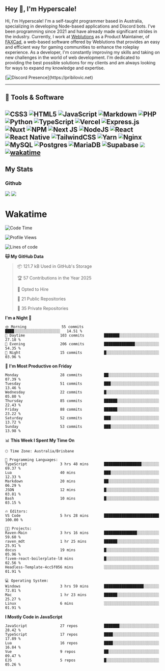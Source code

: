 ## Hey 👋, I'm Hyperscale!

Hi, I'm Hyperscale! I'm a self-taught programmer based in Australia, specializing in developing Node-based applications and Discord bots. I've been programming since 2021 and have already made significant strides in the industry. Currently, I work at [Weblutions](https://weblutions.com) as a Product Maintainer, of [FAXCad](https://weblutions.com/store/faxcad), a web-based software offered by Weblutions that provides an easy and efficient way for gaming communities to enhance the roleplay experience. As a developer, I'm constantly improving my skills and taking on new challenges in the world of web development. I'm dedicated to providing the best possible solutions for my clients and am always looking for ways to expand my knowledge and expertise.

[![Discord Presence](https://lanyard.cnrad.dev/api/906061699562475581?=idleMessage=:Just%Chillin%With%My%Kangaroo!)](https://pribilovic.net)

<p align="center">
<a href="https://github.com/Hyperscale1">
</a>
</p>

---
## 🔧 Tools & Software

![CSS3](https://img.shields.io/badge/css3-%231572B6.svg?style=for-the-badge&logo=css3&logoColor=white) ![HTML5](https://img.shields.io/badge/html5-%23E34F26.svg?style=for-the-badge&logo=html5&logoColor=white) ![JavaScript](https://img.shields.io/badge/javascript-%23323330.svg?style=for-the-badge&logo=javascript&logoColor=%23F7DF1E)  ![Markdown](https://img.shields.io/badge/markdown-%23000000.svg?style=for-the-badge&logo=markdown&logoColor=white) ![PHP](https://img.shields.io/badge/php-%23777BB4.svg?style=for-the-badge&logo=php&logoColor=white) ![Python](https://img.shields.io/badge/python-3670A0?style=for-the-badge&logo=python&logoColor=ffdd54) ![TypeScript](https://img.shields.io/badge/typescript-%23007ACC.svg?style=for-the-badge&logo=typescript&logoColor=white) ![Vercel](https://img.shields.io/badge/vercel-%23000000.svg?style=for-the-badge&logo=vercel&logoColor=white) ![Express.js](https://img.shields.io/badge/express.js-%23404d59.svg?style=for-the-badge&logo=express&logoColor=%2361DAFB) ![Nuxt](https://img.shields.io/badge/Nuxt-%23404d59.svg?style=for-the-badge&logo=nuxtdotjs&logoColor=%02dc82)  ![NPM](https://img.shields.io/badge/NPM-%23000000.svg?style=for-the-badge&logo=npm&logoColor=white) ![Next JS](https://img.shields.io/badge/Next-black?style=for-the-badge&logo=next.js&logoColor=white) ![NodeJS](https://img.shields.io/badge/node.js-6DA55F?style=for-the-badge&logo=node.js&logoColor=white) ![React](https://img.shields.io/badge/react-%2320232a.svg?style=for-the-badge&logo=react&logoColor=%2361DAFB) ![React Native](https://img.shields.io/badge/react_native-%2320232a.svg?style=for-the-badge&logo=react&logoColor=%2361DAFB) ![TailwindCSS](https://img.shields.io/badge/tailwindcss-%2338B2AC.svg?style=for-the-badge&logo=tailwind-css&logoColor=white) ![Yarn](https://img.shields.io/badge/yarn-%232C8EBB.svg?style=for-the-badge&logo=yarn&logoColor=white) ![Nginx](https://img.shields.io/badge/nginx-%23009639.svg?style=for-the-badge&logo=nginx&logoColor=white) ![MySQL](https://img.shields.io/badge/mysql-%2300f.svg?style=for-the-badge&logo=mysql&logoColor=white) ![Postgres](https://img.shields.io/badge/postgres-%23316192.svg?style=for-the-badge&logo=postgresql&logoColor=white) ![MariaDB](https://img.shields.io/badge/mariadb-%23316192.svg?style=for-the-badge&logo=mariadb&logoColor=white) ![Supabase](https://img.shields.io/badge/Supabase-3ECF8E?style=for-the-badge&logo=supabase&logoColor=white) ![](https://img.shields.io/badge/Ubuntu-E95420?style=for-the-badge&logo=ubuntu&logoColor=white) [![wakatime](https://wakatime.com/badge/user/6e098b16-30e8-493e-bf77-598fafbb912d.svg?style=for-the-badge)](https://wakatime.com/@6e098b16-30e8-493e-bf77-598fafbb912d) 
---
## My Stats

### Github
![](https://github-readme-stats.vercel.app/api?username=Hyperscale1&theme=blue-green)
![](https://github-readme-stats.vercel.app/api/top-langs/?username=Hyperscale1&theme=blue-green)

# Wakatime
<!--START_SECTION:waka-->
![Code Time](http://img.shields.io/badge/Code%20Time-920%20hrs%2025%20mins-blue)

![Profile Views](http://img.shields.io/badge/Profile%20Views-5-blue)

![Lines of code](https://img.shields.io/badge/From%20Hello%20World%20I%27ve%20Written-2.3%20million%20lines%20of%20code-blue)

**🐱 My GitHub Data** 

> 📦 121.7 kB Used in GitHub's Storage 
 > 
> 🏆 57 Contributions in the Year 2025
 > 
> 💼 Opted to Hire
 > 
> 📜 21 Public Repositories 
 > 
> 🔑 35 Private Repositories 
 > 
**I'm a Night 🦉** 

```text
🌞 Morning                55 commits          ████░░░░░░░░░░░░░░░░░░░░░   14.51 % 
🌆 Daytime                103 commits         ███████░░░░░░░░░░░░░░░░░░   27.18 % 
🌃 Evening                206 commits         ██████████████░░░░░░░░░░░   54.35 % 
🌙 Night                  15 commits          █░░░░░░░░░░░░░░░░░░░░░░░░   03.96 % 
```
📅 **I'm Most Productive on Friday** 

```text
Monday                   28 commits          ██░░░░░░░░░░░░░░░░░░░░░░░   07.39 % 
Tuesday                  51 commits          ███░░░░░░░░░░░░░░░░░░░░░░   13.46 % 
Wednesday                22 commits          █░░░░░░░░░░░░░░░░░░░░░░░░   05.80 % 
Thursday                 85 commits          ██████░░░░░░░░░░░░░░░░░░░   22.43 % 
Friday                   88 commits          ██████░░░░░░░░░░░░░░░░░░░   23.22 % 
Saturday                 52 commits          ███░░░░░░░░░░░░░░░░░░░░░░   13.72 % 
Sunday                   53 commits          ███░░░░░░░░░░░░░░░░░░░░░░   13.98 % 
```


📊 **This Week I Spent My Time On** 

```text
🕑︎ Time Zone: Australia/Brisbane

💬 Programming Languages: 
TypeScript               3 hrs 48 mins       █████████████████░░░░░░░░   69.37 % 
Lua                      40 mins             ███░░░░░░░░░░░░░░░░░░░░░░   12.33 % 
Markdown                 20 mins             ██░░░░░░░░░░░░░░░░░░░░░░░   06.29 % 
JSON                     12 mins             █░░░░░░░░░░░░░░░░░░░░░░░░   03.81 % 
Bash                     10 mins             █░░░░░░░░░░░░░░░░░░░░░░░░   03.15 % 

🔥 Editors: 
VS Code                  5 hrs 28 mins       █████████████████████████   100.00 % 

🐱‍💻 Projects: 
Raven-Main               3 hrs 16 mins       ███████████████░░░░░░░░░░   59.60 % 
raven_mdt                1 hr 25 mins        ██████░░░░░░░░░░░░░░░░░░░   25.91 % 
docus                    19 mins             █░░░░░░░░░░░░░░░░░░░░░░░░   05.96 % 
fivem-react-boilerplate-l8 mins              █░░░░░░░░░░░░░░░░░░░░░░░░   02.56 % 
Headless-Template-4cc5f056 mins              ░░░░░░░░░░░░░░░░░░░░░░░░░   01.91 % 

💻 Operating System: 
Windows                  3 hrs 59 mins       ██████████████████░░░░░░░   72.81 % 
Mac                      1 hr 23 mins        ██████░░░░░░░░░░░░░░░░░░░   25.27 % 
Linux                    6 mins              ░░░░░░░░░░░░░░░░░░░░░░░░░   01.91 % 
```

**I Mostly Code in JavaScript** 

```text
JavaScript               27 repos            ███████░░░░░░░░░░░░░░░░░░   28.42 % 
TypeScript               17 repos            ████░░░░░░░░░░░░░░░░░░░░░   17.89 % 
Lua                      16 repos            ████░░░░░░░░░░░░░░░░░░░░░   16.84 % 
Vue                      9 repos             ██░░░░░░░░░░░░░░░░░░░░░░░   09.47 % 
EJS                      5 repos             █░░░░░░░░░░░░░░░░░░░░░░░░   05.26 % 
```




<!--END_SECTION:waka-->
